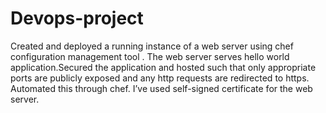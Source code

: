 # Devops-project
Created and deployed a running instance of a web server using chef configuration management tool . The web server serves hello world application.Secured the  application and hosted such that only appropriate ports are publicly exposed and any http requests are redirected to https. Automated this through chef. I’ve used self-signed certificate for the web server.
